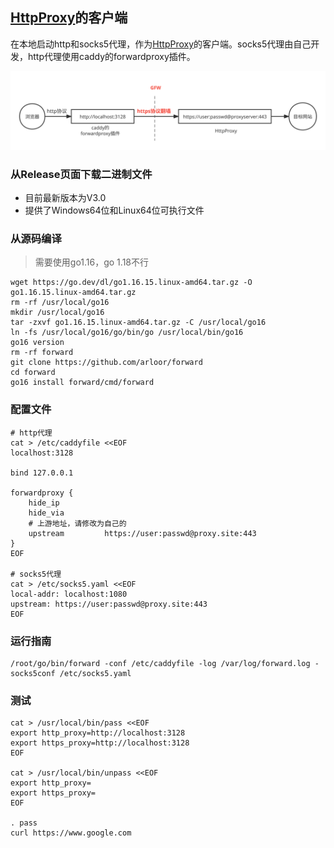 ## [HttpProxy](https://github.com/arloor/HttpProxy)的客户端

在本地启动http和socks5代理，作为[HttpProxy](https://github.com/arloor/HttpProxy)的客户端。socks5代理由自己开发，http代理使用caddy的forwardproxy插件。

![](/forward部署图.svg)

### 从Release页面下载二进制文件

- 目前最新版本为V3.0
- 提供了Windows64位和Linux64位可执行文件

### 从源码编译

> 需要使用go1.16，go 1.18不行

```shell
wget https://go.dev/dl/go1.16.15.linux-amd64.tar.gz -O go1.16.15.linux-amd64.tar.gz
rm -rf /usr/local/go16
mkdir /usr/local/go16
tar -zxvf go1.16.15.linux-amd64.tar.gz -C /usr/local/go16
ln -fs /usr/local/go16/go/bin/go /usr/local/bin/go16
go16 version
rm -rf forward
git clone https://github.com/arloor/forward
cd forward
go16 install forward/cmd/forward
```

### 配置文件

```shell
# http代理
cat > /etc/caddyfile <<EOF
localhost:3128

bind 127.0.0.1

forwardproxy {
    hide_ip
    hide_via
    # 上游地址，请修改为自己的
    upstream         https://user:passwd@proxy.site:443
}
EOF

# socks5代理
cat > /etc/socks5.yaml <<EOF
local-addr: localhost:1080
upstream: https://user:passwd@proxy.site:443
EOF
```

### 运行指南

```shell
/root/go/bin/forward -conf /etc/caddyfile -log /var/log/forward.log -socks5conf /etc/socks5.yaml
```

### 测试

```shell
cat > /usr/local/bin/pass <<EOF
export http_proxy=http://localhost:3128
export https_proxy=http://localhost:3128
EOF

cat > /usr/local/bin/unpass <<EOF
export http_proxy=
export https_proxy=
EOF

. pass
curl https://www.google.com
```
